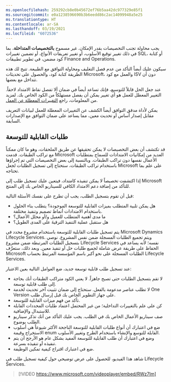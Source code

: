 ```yaml
---
ms.openlocfilehash: 259292cb8e0b45672ef76b5aa42dc977329e85f1
ms.sourcegitcommit: e0a1238596690b3b6eedd86c2ac14099948a5e25
ms.translationtype: HT
ms.contentlocale: ar-SA
ms.lasthandoff: 03/19/2021
ms.locfileid: "6072536"
---
```

يجب محاولة تجنب التخصيصات بقدر الإمكان. غير مسموح **بالتخصيصات المتداخلة**، بما في ذلك تغيير توقيع الأسلوب، أو تغيير تعريفات الأنواع، أو تضمين تغييرات SQL، أو كتابة كود مضمن، في تطوير تطبيقات Finance and Operations. 

سيكون عليك أيضاً التأكد من عدم فصل التغليف ومحاولة التوافق مع الطبيعة. تتيح لك هذه الطريقة كتابة كود، والحصول على تحديثات Microsoft، والعمل مع كود ISV دون أن تتداخل مع بعضها. 

عند جعل الحل قابلاً للتوسيع، فإنك تساعد أيضاً في ضمان ألا تفصل نقاط الامتداد لاحقاً. التغيير المعطل للعمل هو أي تغيير يمكن أن يفصل مستهلكاً من الكود الخاص بك. لمزيد من المعلومات، راجع [التغييرات المعطلة عن العمل](https://docs.microsoft.com/dynamics365/fin-ops-core/dev-itpro/extensibility/breaking-changes/?azure-portal=true).


يمكن لأداة مدقق التوافق أيضاً الكشف عن التغييرات المعطلة للعمل لبيانات التعريف مقابل إصدار أساس أو تحديث معين، مما يساعد على ضمان التوافق مع الإصدارات السابقة.

## <a name="extensibility-requests"></a>طلبات القابلية للتوسعة

قد تكتشف أن بعض التخصيصات لا يمكن تحقيقها عن طريق الملحقات، وهو ما كان ممكناً مع تراكب الطبقات. قدمت Microsoft العديد من إمكانيات الامتدادات للسماح بمتطلبات الأعمال نفسها دون تراكب الطبقات. وبالنسبة إلى بعض التخصيصات التي تم إجراؤها باستخدام تراكب الطبقات، ستحتاج إلى تسجيل الطلبات لجعل Microsoft على علم بما تحتاجه. 

إذا اكتشفت تخصيصاً لا يمكن تنفيذه كامتداد، فيتعين عليك تسجيل طلب إلى Microsoft للتأكد من إضافة دعم الامتداد الكافي للسيناريو الخاص بك إلى المنتج. 

قبل أن تقوم بتسجيل الطلب، يجب أن تطرح على نفسك الأسئلة التالية:

- هل يمكن تلبية المتطلب بميزات القابلية للتوسعة الموجودة؟ يتطلب بناء الحلول باستخدام الامتدادات أنماط تصميم وتنفيذ مختلفة.
- ما مدى أهمية المتطلب للعميل و/أو محلل الأعمال؟
- هل ستقبل عملية التنفيذ الترقيةَ على المدى الطويل؟

يتم تسجيل طلبات القابلية للتوسعة باستخدام مشروع محدد في Microsoft Dynamics Lifecycle Services. ويتم تجميع الطلبات المسجلة ضمن نفس المشروع. نوصي بتسجيل الطلبات المرتبطة ضمن مشروع Lifecycle Services نفسه؛ لأنه يساعد في الحفاظ على طريقة عرض شاملة لجميع طلبات حل أو تنفيذ معين. وبعد ذلك، ستعرِّف Microsoft الطلبات المسجلة على نحو أكبر باسم المؤسسة المرتبط بحساب Lifecycle Services.

عند تسجيل طلب قابلية توسعة جديد، ضع العوامل التالية بعين الاعتبار:

- لا تقم بتسجيل الطلبات حتى تصبح جاهزاً. لا يعني الكود متراكب الطبقات أنك بحاجة إلى طلب قابلية توسعة. 
- لا تطلب عناصر مدعومة بالفعل. ستحتاج إلى ضمان تثبيت آخر تحديث لخدمة One Version على جهاز التطوير الخاص بك قبل إرسال طلب.
- تأكد من فهم ميزات القابلية للتوسعة. 
- كن على علم بالتغييرات التداخلية؛ من غير المحتمل اعتماد طلبات المحددات القابلة للاستبدال والإضافية. 
- صف سيناريو الأعمال الخاص بك في الطلب. يجب عليك التأكد من أنك تذكر سيناريو الطلب بوضوح. 
- ضع في اعتبارك أن أنواع طلبات القابلية للتوسعة الناجحة الأكثر شيوعاً هي أسلوب الاستخراج وقيمة enum القابلة للتوسع والإنشاء باستخدام الطرح وتغيير الأسلوب.
- وضع في اعتبارك أن طلب القابلية للتوسعة المفيد بشكل عام هو الأرجح أن يتم تنفيذه أو تنفيذه بسرعة.
- ضع في اعتبارك اقتراح كيفية تمكين الوظيفة.


شاهد هذا الفيديو، للحصول على عرض توضيحي حول كيفية تسجيل طلب في Lifecycle Services.

 > [!VIDEO https://www.microsoft.com/videoplayer/embed/RWz7Im]